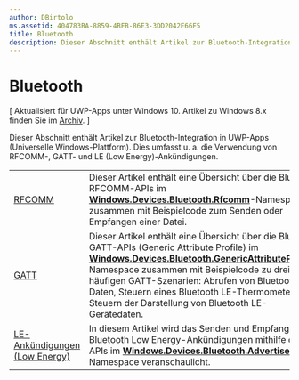 ```yaml
---
author: DBirtolo
ms.assetid: 404783BA-8859-4BFB-86E3-3DD2042E66F5
title: Bluetooth
description: Dieser Abschnitt enthält Artikel zur Bluetooth-Integration in UWP-Apps (Universelle Windows-Plattform). Dies umfasst u. a. die Verwendung von RFCOMM-, GATT- und LE (Low Energy)-Ankündigungen.
---
```

# Bluetooth

\[ Aktualisiert für UWP-Apps unter Windows 10. Artikel zu Windows 8.x finden Sie im [Archiv](http://go.microsoft.com/fwlink/p/?linkid=619132). \]

Dieser Abschnitt enthält Artikel zur Bluetooth-Integration in UWP-Apps (Universelle Windows-Plattform). Dies umfasst u. a. die Verwendung von RFCOMM-, GATT- und LE (Low Energy)-Ankündigungen.

|        |                  |
|--------|------------------|
| [RFCOMM](send-or-receive-files-with-rfcomm.md)   | Dieser Artikel enthält eine Übersicht über die Bluetooth RFCOMM-APIs im [**Windows.Devices.Bluetooth.Rfcomm**](https://msdn.microsoft.com/library/windows/apps/Dn263529)-Namespace zusammen mit Beispielcode zum Senden oder Empfangen einer Datei. |
| [GATT](gatt-scenarios.md) | Dieser Artikel enthält eine Übersicht über die Bluetooth GATT-APIs (Generic Attribute Profile) im [**Windows.Devices.Bluetooth.GenericAttributeProfile**](https://msdn.microsoft.com/library/windows/apps/Dn297685)-Namespace zusammen mit Beispielcode zu drei häufigen GATT-Szenarien: Abrufen von Bluetooth-Daten, Steuern eines Bluetooth LE-Thermometers und Steuern der Darstellung von Bluetooth LE-Gerätedaten. |
| [LE-Ankündigungen (Low Energy)](ble-beacon.md) | In diesem Artikel wird das Senden und Empfangen von Bluetooth Low Energy-Ankündigungen mithilfe der APIs im [**Windows.Devices.Bluetooth.Advertisement**](https://msdn.microsoft.com/library/windows/apps/Dn894325)-Namespace veranschaulicht.  | 

 



<!--HONumber=May16_HO2-->



